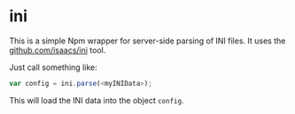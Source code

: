 # ini

This is a simple Npm wrapper for server-side parsing of INI files.  It uses
the [github.com/isaacs/ini](http://github.com/isaacs/ini) tool.

Just call something like:
```js
var config = ini.parse(<myINIData>);
```

This will load the INI data into the object `config`.
